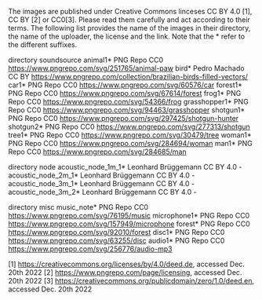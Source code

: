 The images are published under Creative Commons linceses CC BY 4.0 [1], CC BY [2] or CC0[3]. Please read them carefully and act according to their terms.
The following list provides the name of the images in their directory, the name of the uploader, the license and the link. 
Note that the * refer to the different suffixes. 

directory soundsource
animal1*	PNG Repo	CC0	https://www.pngrepo.com/svg/251765/animal-paw
bird*		Pedro Machado	CC BY	https://www.pngrepo.com/collection/brazilian-birds-filled-vectors/
car1*		PNG Repo	CC0	https://www.pngrepo.com/svg/60576/car
forest1*	PNG Repo	CC0	https://www.pngrepo.com/svg/67614/forest
frog1*		PNG Repo	CC0	https://www.pngrepo.com/svg/54366/frog
grasshopper1*	PNG Repo	CC0	https://www.pngrepo.com/svg/94463/grasshopper
shotgun1*	PNG Repo 	CC0	https://www.pngrepo.com/svg/297425/shotgun-hunter
shotgun2*	PNG Repo	CC0	https://www.pngrepo.com/svg/277313/shotgun
tree1*		PNG Repo	CC0	https://www.pngrepo.com/svg/30479/tree
woman1*	PNG Repo	CC0	https://www.pngrepo.com/svg/284694/woman
man1*		PNG Repo	CC0	https://www.pngrepo.com/svg/284685/man

directory node
acoustic_node_1m_1*	Leonhard Brüggemann	CC BY 4.0	-
acoustic_node_2m_1*	Leonhard Brüggemann	CC BY 4.0	-
acoustic_node_3m_1*	Leonhard Brüggemann	CC BY 4.0	-
acoustic_node_3m_2*	Leonhard Brüggemann	CC BY 4.0	-

directory misc
music_note*	PNG Repo	CC0	https://www.pngrepo.com/svg/76195/music
microphone1*	PNG Repo	CC0	https://www.pngrepo.com/svg/157949/microphone
forest*	PNG Repo	CC0	https://www.pngrepo.com/svg/92010/forest
disc1*		PNG Repo	CC0	https://www.pngrepo.com/svg/63255/disc
audio1*	PNG Repo	CC0	https://www.pngrepo.com/svg/256776/audio-mp3



[1] https://creativecommons.org/licenses/by/4.0/deed.de, accessed Dec. 20th 2022
[2] https://www.pngrepo.com/page/licensing, accessed Dec. 20th 2022
[3] https://creativecommons.org/publicdomain/zero/1.0/deed.en, accessed Dec. 20th 2022
